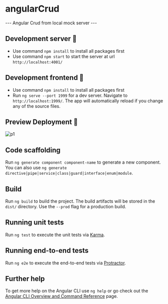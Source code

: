 # angularCrud

--- Angular Crud from local mock server ---

## Development server 📌

 - Use command `npm install` to install all packages first
 - Use command `npm start` to start the server at url `http://localhost:4001/`

## Development frontend 📌

- Use command `npm install` to install all packages first
- Run `ng serve --port 1999` for a dev server. Navigate to `http://localhost:1999/`. The app will automatically reload if you change any of the source files.

## Preview Deployment   🔎 
![p1](https://user-images.githubusercontent.com/45575898/126895150-9a764087-2648-4354-8b32-9044d2b22216.PNG)


## Code scaffolding

Run `ng generate component component-name` to generate a new component. You can also use `ng generate directive|pipe|service|class|guard|interface|enum|module`.

## Build

Run `ng build` to build the project. The build artifacts will be stored in the `dist/` directory. Use the `--prod` flag for a production build.

## Running unit tests

Run `ng test` to execute the unit tests via [Karma](https://karma-runner.github.io).

## Running end-to-end tests

Run `ng e2e` to execute the end-to-end tests via [Protractor](http://www.protractortest.org/).

## Further help

To get more help on the Angular CLI use `ng help` or go check out the [Angular CLI Overview and Command Reference](https://angular.io/cli) page.

